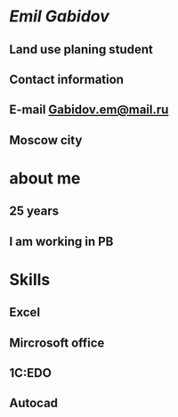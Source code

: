 # *Emil Gabidov* #
## Land use planing student ##
## Contact information ##
## E-mail Gabidov.em@mail.ru ##
## Moscow city ##
# about me #
## 25 years ##
## I am working in PB ##
# Skills #
## Excel ##
## Mircrosoft office ##
## 1C:EDO ##
## Autocad ##